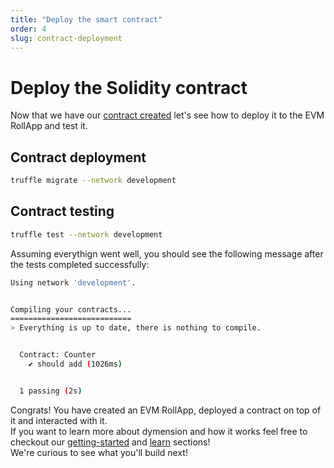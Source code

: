 ```yaml
---
title: "Deploy the smart contract"
order: 4
slug: contract-deployment
---
```


# Deploy the Solidity contract

Now that we have our [contract created](create-contract.md) let's see how to deploy it to the EVM RollApp
and test it.

## Contract deployment

```sh
truffle migrate --network development
```

## Contract testing

```sh
truffle test --network development
```

Assuming everythign went well, you should see the following message after the tests completed successfully:

```sh
Using network 'development'.


Compiling your contracts...
===========================
> Everything is up to date, there is nothing to compile.


  Contract: Counter
    ✔ should add (1026ms)


  1 passing (2s)
```

Congrats! You have created an EVM RollApp, deployed a contract on top of it and interacted with it.<br/>
If you want to learn more about dymension and how it works feel free to checkout our [getting-started](../../get-started.md) and [learn](../../learn/dymension.md) sections!<br/>
We're curious to see what you'll build next!<br/>